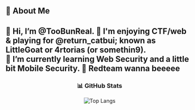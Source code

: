 

## 🐐 About Me
👋 Hi, I’m @TooBunReal.
👀 I'm enjoying CTF/web & playing for @return_catbui; known as **LittleGoat** or **4rtorias** (or somethin9).            
🌱 I’m currently learning Web Security and a little bit Mobile Security.
🔴 Redteam wanna beeeee
---

<h3 align="center">
  📊 GitHub Stats
</h3>
<p align="center">
  <img src="https://github-readme-stats.vercel.app/api/top-langs/?username=TooBunReal&layout=compact&theme=radical&size_weight=1&count_weight=1&card_width=495&langs_count=7&hide=handlebars,css,scss,html" alt="Top Langs" />
</p>

